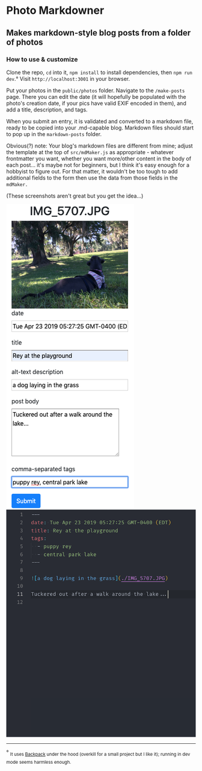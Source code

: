 # Photo Markdowner

## Makes markdown-style blog posts from a folder of photos

### How to use & customize

Clone the repo, `cd` into it, `npm install` to install dependencies, then `npm run dev`.°
Visit `http://localhost:3001` in your browser.

Put your photos in the `public/photos` folder. Navigate to the `/make-posts` page. There you can edit
the date (it will hopefully be populated with the photo's creation date, if your pics have valid
EXIF encoded in them), and add a title, description, and tags.

When you submit an entry, it is validated and converted to a markdown
file, ready to be copied into your .md-capable blog. Markdown files should start to pop up in
the `markdown-posts` folder.

Obvious(?) note: Your blog's markdown files are different from mine; adjust the template at the top
of `src/mdMaker.js` as appropriate - whatever frontmatter you want, whether you want
more/other content in the body of each post... it's maybe not for beginners, but I think
it's easy enough for a hobbyist to figure out. For that matter, it wouldn't be too
tough to add additional fields to the form then use the data from those fields in the
`mdMaker.`

(These screenshots aren't great but you get the idea...)

![screenshot of form](./public/admin/form.png) ![screenshot of resulting markdown file](./public/admin/md.png)

---

° <sub> It uses [Backpack](https://www.npmjs.com/package/backpack-core)
under the hood (overkill for a small project but I like it); running in dev mode seems harmless enough.</sub>
